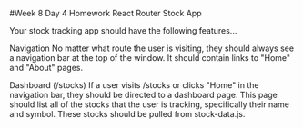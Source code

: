 #Week 8 Day 4 Homework React Router Stock App

Your stock tracking app should have the following features...

Navigation
No matter what route the user is visiting, they should always see a navigation bar at the top of the window. It should contain links to "Home" and "About" pages.

Dashboard (/stocks)
If a user visits /stocks or clicks "Home" in the navigation bar, they should be directed to a dashboard page. This page should list all of the stocks that the user is tracking, specifically their name and symbol. These stocks should be pulled from stock-data.js.
